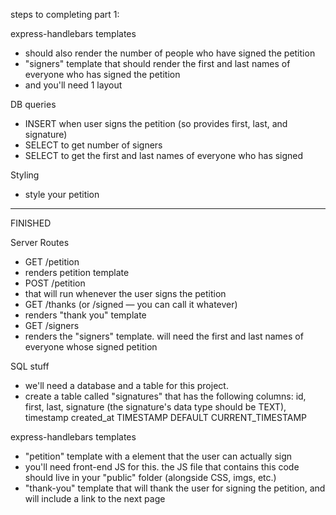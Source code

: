 steps to completing part 1:

express-handlebars templates

-   should also render the number of people who have signed the petition
-   "signers" template that should render the first and last names of everyone who has signed the petition
-   and you'll need 1 layout

DB queries

-   INSERT when user signs the petition (so provides first, last, and signature)
-   SELECT to get number of signers
-   SELECT to get the first and last names of everyone who has signed

Styling

-   style your petition

---

FINISHED

Server Routes

-   GET /petition
-   renders petition template
-   POST /petition
-   that will run whenever the user signs the petition
-   GET /thanks (or /signed — you can call it whatever)
-   renders "thank you" template
-   GET /signers
-   renders the "signers" template. will need the first and last names of everyone whose signed petition

SQL stuff

-   we'll need a database and a table for this project.
-   create a table called "signatures" that has the following columns: id, first, last, signature (the signature's data type should be TEXT), timestamp
    created_at TIMESTAMP DEFAULT CURRENT_TIMESTAMP

express-handlebars templates

-   "petition" template with a element that the user can actually sign
-   you'll need front-end JS for this. the JS file that contains this code should live in your "public" folder (alongside CSS, imgs, etc.)
-   "thank-you" template that will thank the user for signing the petition, and will include a link to the next page
